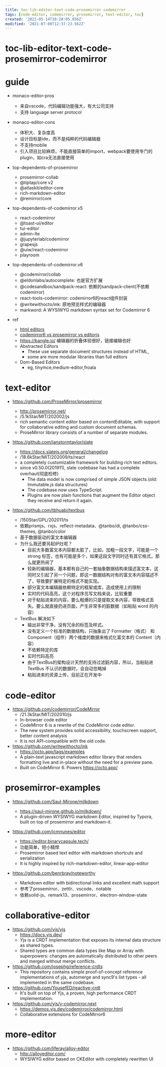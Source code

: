 ```yaml
---
title: toc-lib-editor-text-code-prosemirror-codemirror
tags: [code-editor, codemirror, prosemirror, text-editor, toc]
created: '2021-05-14T10:28:05.856Z'
modified: '2021-07-08T12:37:23.562Z'
---
```


# toc-lib-editor-text-code-prosemirror-codemirror

# guide

- monaco-editor-pros
  - 来自vscode，代码编辑功能强大，有大公司支持
  - 支持 language server protocol

- monaco-editor-cons
  - 体积大、复杂度高
  - 设计目标是ide，而不是纯粹的代码编辑器
  - 不支持mobile
  - 引入项目比较麻烦，不能直接简单的import，webpack要使用专门的plugin，如cra无法直接使用

- top-dependents-of-prosemirror
  - prosemirror-collab
  - @tiptap/core v2
  - @atlaskit/editor-core
  - rich-markdown-editor
  - @remirror/core

- top-dependents-of-codemirror.v5
  - react-codemirror
  - @toast-ui/editor
  - tui-editor
  - admin-lte
  - @jupyterlab/codemirror
  - grapesjs
  - @uiw/react-codemirror
  - playroom

- top-dependents-of-codemirror.v6
  - @codemirror/collab
  - @eldonlabs/autocomplete: 也是官方扩展
  - @codesandbox/sandpack-react: 依赖的sandpack-client(不依赖codemirror)
  - react-tools-codemirror: codemirror6的react组件封装
  - @writewithocto/ink: 原地预览样式的编辑器
  - markword: A WYSIWYG markdown syntax set for Codemirror 6

- ref
  - [html editors](https://gist.github.com/manigandham/65543a0bc2bf7006a487)
  - [codemirror6 vs prosemirror vs editorjs](https://www.npmtrends.com/@editorjs/editorjs-vs-@codemirror/state-vs-prosemirror-state-vs-monaco-editor-vs-codemirror)
  - https://bangle.io/ 编辑器的折叠体验很好，链接编辑也好
  - Abstracted Editors
    - These use separate document structures instead of HTML, 
    - some are more modular libraries than full editors
  - Dom-Based Editors
    - eg, tinymce,medium-editor,froala
# text-editor
- https://github.com/ProseMirror/prosemirror
  - http://prosemirror.net/
  - /5.1kStar/MIT/202002/js
  - rich semantic content editor based on contentEditable, with support for collaborative editing and custom document schemas.
  - ProseMirror library consists of a number of separate modules.

- https://github.com/ianstormtaylor/slate
  - https://docs.slatejs.org/general/changelog
  - /18.6kStar/MIT/202009/ts/react
  - a completely customizable framework for building rich text editors.
  - since v0.50.0(201911), slate codebase has had a complete overhaul(彻底检修)
    - The data model is now comprised of simple JSON objects.(old: Immutable.js data structures)
    - The codebase now uses TypeScript. 
    - Plugins are now plain functions that augment the Editor object they receive and return it again.

- https://github.com/tbhuabi/textbus
  - /150Star/GPL/202011/ts
  - 依赖prismjs、rxjs、reflect-metadata、@tanbo/di, @tanbo/css-themes, @tanbo/color
  - 基于数据驱动的富文本编辑器
  - 为什么我还要另起炉灶呢？
    - 目前大多数富文本内容都太脏了，比如，加粗一段文字，可能是一个 strong 标签，也有可能是多个，如果这段文字同时还有其它格式，那么就更热闹了
    - 较新的编辑器，基本都有自己的一套抽象数据结构来描述富文本，这同时又引起了另一个问题，即这一数据结构对有的富文本内容描述不了，导致要扩展特定的格式不能实现。
    - 部分富文本编辑器依赖特定的框架或库，造成使用上的限制
    - 实时的代码高亮，这个对程序员写文档来说，比较重要
    - 对于粘贴进来的内容，要么粗爆的只是提取文本内容，导致格式丢失。要么就直接扔进页面，产生非常多的脏数据（如粘贴 word 的内容）
  - TextBus 解决如下
    - 输出非常干净，没有冗余的标签及样式。
    - 没有定义一个标准的数据结构，只抽象出了 Formatter（格式） 和 Component（组件）两个维度的数据来格式化富文本的 Content（内容）
    - 不依赖特定的库
    - 实时代码高亮
    - 由于TextBus的架构设计天然的支持过滤脏内容，所以，当粘贴进 TextBus 不认识的数据时，会自动忽略掉
    - 粘贴进来的资源上传，目前正在开发中
# code-editor
- https://github.com/codemirror/CodeMirror
  - /21.3kStar/MIT/202010/js
  - In-browser code editor
  - CodeMirror 6 is a rewrite of the CodeMirror code editor. 
  - The new system provides solid accessibility, touchscreen support, better content analysis
  - It is not API-compatible with the old code.
- https://github.com/writewithocto/ink
  - https://octo.app/tags/examples
  - A plain-text javascript markdown editor library that renders formatting live and in-place without the need for a preview pane. 
  - Built on CodeMirror 6. Powers https://octo.app/
# prosemirror-examples
- https://github.com/Saul-Mirone/milkdown
  - https://saul-mirone.github.io/milkdown/
  - A plugin-driven WYSIWYG markdown Editor, inspired by Typora, built on top of prosemirror and markdown-it.
- https://github.com/jcmnunes/editor
  - https://editor.binarycapsule.tech/
  - 功能简单，短小精悍
  - Prosemirror based text editor with markdown shortcuts and serialization
  - It is highly inspired by rich-markdown-editor, linear-app-editor

- https://github.com/benrbray/noteworthy
  - Markdown editor with bidirectional links and excellent math support
  - 参考了prosemirror、zettlr、vscode、notable
  - 依赖solid-js、remark13、prosemirror、electron-window-state
# collaborative-editor
- https://github.com/yjs/yjs
  - https://docs.yjs.dev/
  - Yjs is a CRDT implementation that exposes its internal data structure as shared types. 
  - Shared types are common data types like Map or Array with superpowers: changes are automatically distributed to other peers and merged without merge conflicts.
- https://github.com/josephg/reference-crdts
  - This repository contains simple proof-of-concept reference implementations of yjs, automerge and sync9's list types - all implemented in the same codebase. 
- https://github.com/YousefED/reactive-crdt
  - It's built on top of Yjs, a proven, high performance CRDT implementation.
- https://github.com/yjs/y-codemirror.next
  - https://demos.yjs.dev/codemirror/codemirror.html
  - Collaborative extensions for CodeMirror6
# more-editor
- https://github.com/liferay/alloy-editor
  - http://alloyeditor.com/
  - WYSIWYG editor based on CKEditor with completely rewritten UI
